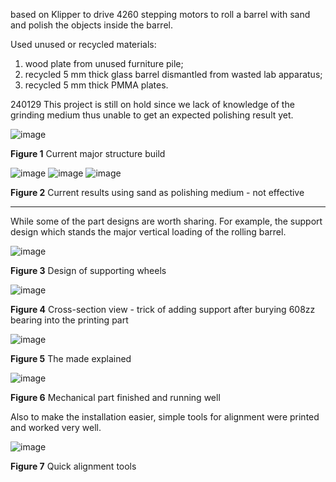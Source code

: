 based on Klipper to drive 4260 stepping motors to roll a barrel with sand and polish the objects inside the barrel. 

Used unused or recycled materials: 

1) wood plate from unused furniture pile;
2) recycled 5 mm thick glass barrel dismantled from wasted lab apparatus; 
3) recycled 5 mm thick PMMA plates. 


240129 This project is still on hold since we lack of knowledge of the grinding medium thus unable to get an expected polishing result yet. 


![image](https://github.com/treesess/STEAMRELAY/assets/20311124/f08b5835-1f9b-460a-a3fe-e1966e2b3395)

**Figure 1** Current major structure build


![image](https://github.com/treesess/STEAMRELAY/assets/20311124/c0ed80ba-534c-451a-89be-00916fd70af9)
![image](https://github.com/treesess/STEAMRELAY/assets/20311124/cf9574b3-40c4-4300-9cd7-99c79d063e50)
![image](https://github.com/treesess/STEAMRELAY/assets/20311124/6fc49e6b-d097-4a8b-9316-7d8a8a3a2af8)


**Figure 2** Current results using sand as polishing medium - not effective

-----

While some of the part designs are worth sharing. For example, the support design which stands the major vertical loading of the rolling barrel. 

![image](https://github.com/treesess/STEAMRELAY/assets/20311124/94415b8f-ac84-41ec-a000-cbba440d92d9)

**Figure 3** Design of supporting wheels

![image](https://github.com/treesess/STEAMRELAY/assets/20311124/ca519360-204a-441d-9aad-986cfd07b4df)

**Figure 4** Cross-section view - trick of adding support after burying 608zz bearing into the printing part

![image](https://github.com/treesess/STEAMRELAY/assets/20311124/e46b817a-57e6-4f8e-bcb7-05cb376e5f8c)

**Figure 5** The made explained

![image](https://github.com/treesess/STEAMRELAY/assets/20311124/a7f73562-94e4-4db8-9b3d-2a39fcf82084)

**Figure 6** Mechanical part finished and running well


Also to make the installation easier, simple tools for alignment were printed and worked very well. 

![image](https://github.com/treesess/STEAMRELAY/assets/20311124/c25c3d33-a98a-4901-9cc4-67b029a19693)

**Figure 7** Quick alignment tools
